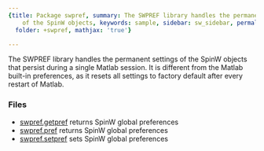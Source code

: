 ```yaml
---
{title: Package swpref, summary: The SWPREF library handles the permanent settings
    of the SpinW objects, keywords: sample, sidebar: sw_sidebar, permalink: swpref.html,
  folder: +swpref, mathjax: 'true'}

---
```

The SWPREF library handles the permanent settings of the SpinW objects
that persist during a single Matlab session. It is different from the
Matlab built-in preferences, as it resets all settings to factory default
after every restart of Matlab.
 
### Files

* [swpref.getpref](/swpref_getpref) returns SpinW global preferences
* [swpref.pref](/swpref_pref) returns SpinW global preferences
* [swpref.setpref](/swpref_setpref) sets SpinW global preferences
